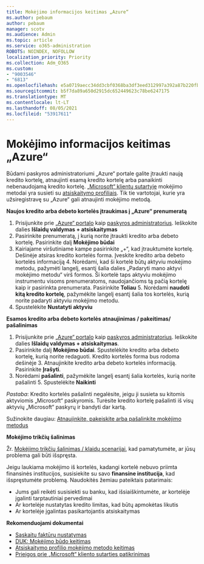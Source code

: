 ```yaml
---
title: Mokėjimo informacijos keitimas „Azure“
ms.author: pebaum
author: pebaum
manager: scotv
ms.audience: Admin
ms.topic: article
ms.service: o365-administration
ROBOTS: NOINDEX, NOFOLLOW
localization_priority: Priority
ms.collection: Adm_O365
ms.custom:
- "9003546"
- "6813"
ms.openlocfilehash: e5a0719aecc34dd3cbf0368ba3df3eed312997a392a87b220fbafc8b21b19aa6
ms.sourcegitcommit: b5f7da89a650d2915dc652449623c78be6247175
ms.translationtype: MT
ms.contentlocale: lt-LT
ms.lasthandoff: 08/05/2021
ms.locfileid: "53917611"
---
```

# <a name="change-payment-information-in-azure"></a>Mokėjimo informacijos keitimas „Azure“

Būdami paskyros administratoriumi „Azure“ portale galite įtraukti naują kredito kortelę, atnaujinti esamą kredito kortelę arba panaikinti nebenaudojamą kredito kortelę. [„Microsoft“ klientų sutartyje](https://docs.microsoft.com/azure/billing/billing-how-to-change-credit-card?WT.mc_id=Portal-Microsoft_Azure_Support#check-access-to-a-microsoft-customer-agreement) mokėjimo metodai yra susieti su [atsiskaitymo profiliais](https://docs.microsoft.com/azure/billing/billing-how-to-change-credit-card?WT.mc_id=Portal-Microsoft_Azure_Support#change-payment-method-for-a-billing-profile). Tik tie vartotojai, kurie yra užsiregistravę su „Azure“ gali atnaujinti mokėjimo metodą.

**Naujos kredito arba debeto kortelės įtraukimas į „Azure“ prenumeratą**

1. Prisijunkite prie [„Azure“ portalo](https://portal.azure.com/) kaip [paskyros administratorius](https://docs.microsoft.com/azure/billing/billing-subscription-transfer?WT.mc_id=Portal-Microsoft_Azure_Support#whoisaa). Ieškokite dalies **Išlaidų valdymas + atsiskaitymas**
2. Pasirinkite prenumeratą, į kurią norite įtraukti kredito arba debeto kortelę. Pasirinkite dalį **Mokėjimo būdai**
3. Kairiajame viršutiniame kampe pasirinkite „+“, kad įtrauktumėte kortelę. Dešinėje atsiras kredito kortelės forma. Įveskite kredito arba debeto kortelės informaciją 4. Norėdami, kad ši kortelė būtų aktyviu mokėjimo metodu, pažymėti langelį, esantį šalia dalies „Padaryti mano aktyvi mokėjimo metodu“ virš formos. Ši kortelė taps aktyviu mokėjimo instrumentu visoms prenumeratoms, naudojančioms tą pačią kortelę kaip ir pasirinkta prenumerata. Pasirinkite **Toliau** 5. Norėdami **naudoti kitą kredito kortelę**, pažymėkite langelį esantį šalia tos kortelės, kurią norite padaryti aktyviu mokėjimo metodu.
6. Spustelėkite **Nustatyti aktyviu**

**Esamos kredito arba debeto kortelės atnaujinimas / pakeitimas/ pašalinimas**

1. Prisijunkite prie [„Azure“ portalo](https://portal.azure.com/) kaip [paskyros administratorius](https://docs.microsoft.com/azure/billing/billing-subscription-transfer?WT.mc_id=Portal-Microsoft_Azure_Support#whoisaa). Ieškokite dalies **Išlaidų valdymas + atsiskaitymas**.
2. Pasirinkite dalį **Mokėjimo būdai**. Spustelėkite kredito arba debeto kortelę, kurią norite redaguoti. Kredito kortelės forma bus rodoma dešinėje 3. Atnaujinkite kredito arba debeto kortelės informaciją. Pasirinkite **Įrašyti**.
4. Norėdami **pašalinti**, pažymėkite langelį esantį šalia kortelės, kurią norite pašalinti 5. Spustelėkite **Naikinti**

_Pastaba_: Kredito kortelės pašalinti negalėsite, jeigu ji susieta su kitomis aktyviomis „Microsoft“ paskyromis. Turėsite kredito kortelę pašalinti iš visų aktyvių „Microsoft“ paskyrų ir bandyti dar kartą.

Sužinokite daugiau: [Atnaujinkite, pakeiskite arba pašalinkite mokėjimo metodus](https://docs.microsoft.com/azure/billing/billing-how-to-change-credit-card?WT.mc_id=Portal-Microsoft_Azure_Support)

**Mokėjimo trikčių šalinimas**

Žr. [Mokėjimo trikčių šalinimas / klaidų scenarijai](https://support.microsoft.com/help/4505172/troubleshooting-payment-issues), kad pamatytumėte, ar jūsų problema gali būti išspręsta.

Jeigu laukiama mokėjimo iš kortelės, kadangi kortelė nebuvo priimta finansinės institucijos, susisiekite su savo **finansine institucija**, kad išspręstumėte problemą. Naudokitės žemiau pateiktais patarimais:

- Jums gali reikėti susisiekti su banku, kad išsiaiškintumėte, ar kortelėje įgalinti tarptautiniai pervedimai
- Ar kortelėje nustatytas kredito limitas, kad būtų apmokėtas likutis
- Ar kortelėje įgalintas pasikartojantis atsiskaitymas

**Rekomenduojami dokumentai**

- [Sąskaitų faktūrų nustatymas](https://azure.microsoft.com/pricing/invoicing/)
- [DUK: Mokėjimo būdo keitimas](https://docs.microsoft.com/azure/billing/billing-how-to-change-credit-card?WT.mc_id=Portal-Microsoft_Azure_Support#frequently-asked-questions)
- [Atsiskaitymo profilio mokėjimo metodo keitimas](https://docs.microsoft.com/azure/billing/billing-how-to-change-credit-card?WT.mc_id=Portal-Microsoft_Azure_Support#change-payment-method-for-a-billing-profile)
- [Prieigos prie „Microsoft“ kliento sutarties patikrinimas](https://docs.microsoft.com/azure/billing/billing-how-to-change-credit-card?WT.mc_id=Portal-Microsoft_Azure_Support#check-access-to-a-microsoft-customer-agreement)